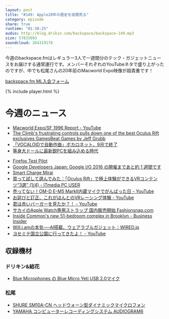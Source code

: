 ```yaml
---
layout: post
title: "#149: Apple20年の歴史を垣間見る"
category: episode
share: true
runtime: "01:38:25"
audio: http://blog.drikin.com/backspace/backspace-149.mp3
size: 57833093
soundcloud: 264319178
---
```


今週のbackspace.fmはレギュラー3人で一週間分のテック・ガジェットニュースをお届けする通常運行です。メンバーそれぞれのYouTubeネタで盛り上がったのですが、中でも松尾さんの20年前のMacworld Expo映像が超貴重です！

[backspace.fm ML入会フォーム](http://backspace.us11.list-manage.com/subscribe?u=09c933bd3997c1d16dbed156a&id=84b6529b91)

{% include player.html %}

# 今週のニュース

- [Macworld Expo/SF 1996 Report - YouTube](https://www.youtube.com/watch?v=9LEL_ukqJSE)
- [The Climb&#039;s frustrating controls pulls down one of the best Oculus Rift exclusives  GamesBeat  Games  by Jeff Grubb](http://venturebeat.com/2016/05/12/the-climbs-frustrating-controls-pulls-down-one-of-the-best-oculus-rift-exclusives/)
- [「VOCALOIDで自動作曲」ボカロネット、9月で終了](http://www.itmedia.co.jp/news/articles/1605/10/news146.html)
- [等身大ドールに最新鋭PCを組み込める時代](http://www.itmedia.co.jp/news/articles/1605/12/news095.html)
* [Firefox Test Pilot](https://testpilot.firefox.com/)
* [Google Developers Japan: Google I/O 2016 の開催まであと約 1 週間です](http://googledevjp.blogspot.com/2016/05/google-io-2016-1.html)
* [Smart Charge Mirai](http://www.dannychoo.com/en/post/27352/Smart+Charge+Mirai.html)
* [買って試して選んでみた：「Oculus Rift」で極上体験ができるVRコンテンツ“3選” (1/4) - ITmedia PC USER](http://www.itmedia.co.jp/pcuser/articles/1605/13/news036.html)
* [売ってない！OM-D E-M5 MarkII内蔵マイクでがんばった日 - YouTube](https://www.youtube.com/watch?v=MVfCqXYP27k)
* [お詫びと訂正、これがほんとのVRレーシング体験 - YouTube](https://www.youtube.com/watch?v=8O6n9T13FEc)
* [君は赤いバーガーを見たか？！ - YouTube](https://www.youtube.com/watch?v=NczplqwkyDQ)
* [サカイのApple Watch専用ストラップ 国内販売開始  Fashionsnap.com](http://www.fashionsnap.com/news/2016-05-14/sacai-applewatch/)
* [Inside Common's new 51-bedroom complex in Brooklyn - Business Insider](http://www.businessinsider.com/inside-commons-new-51-bedroom-complex-in-brooklyn-2016-5?utm_source=feedly&utm_medium=webfeeds)
* [Will.i.amの本気──AI搭載、ウェアラブルガジェット｜WIRED.jp](http://wired.jp/2016/05/14/william-dial-aneeda-ai/)
* [ヨセミテ国立公園に行ってきたよ！ - YouTube](https://www.youtube.com/watch?v=p4gGn6cc80g)

## 収録機材

### ドリキン&結花
* [Blue Microphones の Blue Micro Yeti USB 2.0マイク](http://amzn.to/1QWLhTS)

### 松尾
* [SHURE  SM10A-CN ヘッドウォーン型ダイナミックマイクロフォン](http://amzn.to/1LXIGkV) 
* [YAMAHA コンピューターレコーディングシステム AUDIOGRAM6](http://amzn.to/1Rsyq5W)
